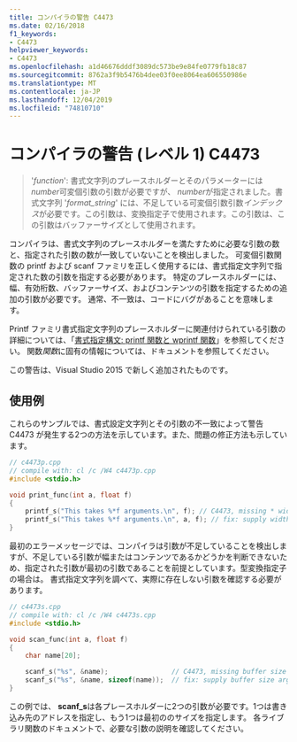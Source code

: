 ```yaml
---
title: コンパイラの警告 C4473
ms.date: 02/16/2018
f1_keywords:
- C4473
helpviewer_keywords:
- C4473
ms.openlocfilehash: a1d46676dddf3089dc573be9e84fe0779fb18c87
ms.sourcegitcommit: 8762a3f9b5476b4dee03f0ee8064ea606550986e
ms.translationtype: MT
ms.contentlocale: ja-JP
ms.lasthandoff: 12/04/2019
ms.locfileid: "74810710"
---
```

# <a name="compiler-warning-level-1-c4473"></a>コンパイラの警告 (レベル 1) C4473

> '*function*': 書式文字列のプレースホルダーとそのパラメーターには*number*可変個引数の引数が必要ですが、 *number*が指定されました。書式文字列 '*format_string*' には、不足している可変個引数引数*インデックス*が必要です。この引数は、変換指定子で使用されます。この引数は、この引数はバッファーサイズとして使用されます。

コンパイラは、書式文字列のプレースホルダーを満たすために必要な引数の数と、指定された引数の数が一致していないことを検出しました。 可変個引数関数の printf および scanf ファミリを正しく使用するには、書式指定文字列で指定された数の引数を指定する必要があります。 特定のプレースホルダーには、幅、有効桁数、バッファーサイズ、およびコンテンツの引数を指定するための追加の引数が必要です。 通常、不一致は、コードにバグがあることを意味します。

Printf ファミリ書式指定文字列のプレースホルダーに関連付けられている引数の詳細については、「[書式指定構文: printf 関数と wprintf 関数](../../c-runtime-library/format-specification-syntax-printf-and-wprintf-functions.md)」を参照してください。 関数*関数*に固有の情報については、ドキュメントを参照してください。

この警告は、Visual Studio 2015 で新しく追加されたものです。

## <a name="example"></a>使用例

これらのサンプルでは、書式設定文字列とその引数の不一致によって警告 C4473 が発生する2つの方法を示しています。また、問題の修正方法も示しています。

```cpp
// c4473p.cpp
// compile with: cl /c /W4 c4473p.cpp
#include <stdio.h>

void print_func(int a, float f)
{
    printf_s("This takes %*f arguments.\n", f); // C4473, missing * width argument
    printf_s("This takes %*f arguments.\n", a, f); // fix: supply width argument
}
```

最初のエラーメッセージでは、コンパイラは引数が不足していることを検出しますが、不足している引数が幅またはコンテンツであるかどうかを判断できないため、指定された引数が最初の引数であることを前提としています。型変換指定子の場合は。 書式指定文字列を調べて、実際に存在しない引数を確認する必要があります。

```cpp
// c4473s.cpp
// compile with: cl /c /W4 c4473s.cpp
#include <stdio.h>

void scan_func(int a, float f)
{
    char name[20];

    scanf_s("%s", &name);                // C4473, missing buffer size argument
    scanf_s("%s", &name, sizeof(name));  // fix: supply buffer size argument
}
```

この例では、 **scanf_s**は各プレースホルダーに2つの引数が必要です。1つは書き込み先のアドレスを指定し、もう1つは最初ののサイズを指定します。 各ライブラリ関数のドキュメントで、必要な引数の説明を確認してください。
